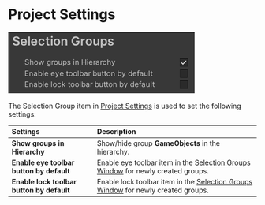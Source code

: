 # Project Settings

![](images/ProjectSettings.png)

The Selection Group item in [Project Settings](https://docs.unity3d.com/Manual/comp-ManagerGroup.html) 
is used to set the following settings:


|**Settings**              |**Description** |
|:---                      |:---|
| **Show groups in Hierarchy** | Show/hide group **GameObjects** in the hierarchy.|
| **Enable eye toolbar button by default**  | Enable eye toolbar item in the [Selection Groups Window](selection-groups-window.md) for newly created groups.|
| **Enable lock toolbar button by default** | Enable lock toolbar item in the [Selection Groups Window](selection-groups-window.md) for newly created groups.|

